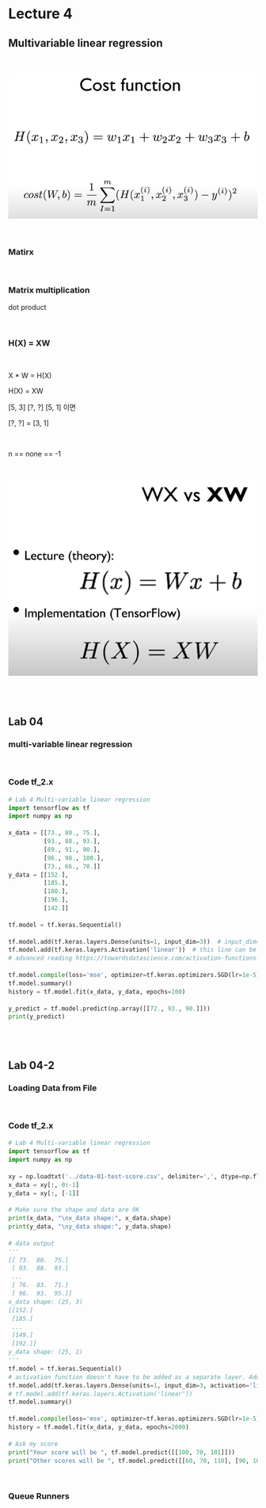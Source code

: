 # Lecture 4

## Multivariable linear regression



<br/>

![](./img/multi_cost_function.PNG)





<br/>

### Matirx



<br/>

### Matrix multiplication

dot product



<br/>

### H(X) = XW



<br/>

X * W = H(X)

H(X) = XW

[5, 3]    [?, ?]    [5, 1] 이면

[?, ?] = [3, 1]



<br/>

n == none == -1



<br/>

![](./img/matirx_dot_product.PNG)





<br/>

<br/>

## Lab 04

### multi-variable linear regression

<br/>

### Code tf_2.x

```python
# Lab 4 Multi-variable linear regression
import tensorflow as tf
import numpy as np

x_data = [[73., 80., 75.],
          [93., 88., 93.],
          [89., 91., 90.],
          [96., 98., 100.],
          [73., 66., 70.]]
y_data = [[152.],
          [185.],
          [180.],
          [196.],
          [142.]]

tf.model = tf.keras.Sequential()

tf.model.add(tf.keras.layers.Dense(units=1, input_dim=3))  # input_dim=3 gives multi-variable regression
tf.model.add(tf.keras.layers.Activation('linear'))  # this line can be omitted, as linear activation is default
# advanced reading https://towardsdatascience.com/activation-functions-neural-networks-1cbd9f8d91d6

tf.model.compile(loss='mse', optimizer=tf.keras.optimizers.SGD(lr=1e-5))
tf.model.summary()
history = tf.model.fit(x_data, y_data, epochs=100)

y_predict = tf.model.predict(np.array([[72., 93., 90.]]))
print(y_predict)
```



<br/><br/>

## Lab 04-2

### Loading Data from File



<br/>

### Code tf_2.x

```python
# Lab 4 Multi-variable linear regression
import tensorflow as tf
import numpy as np

xy = np.loadtxt('../data-01-test-score.csv', delimiter=',', dtype=np.float32)
x_data = xy[:, 0:-1]
y_data = xy[:, [-1]]

# Make sure the shape and data are OK
print(x_data, "\nx_data shape:", x_data.shape)
print(y_data, "\ny_data shape:", y_data.shape)

# data output
'''
[[ 73.  80.  75.]
 [ 93.  88.  93.]
 ...
 [ 76.  83.  71.]
 [ 96.  93.  95.]] 
x_data shape: (25, 3)
[[152.]
 [185.]
 ...
 [149.]
 [192.]] 
y_data shape: (25, 1)
'''
tf.model = tf.keras.Sequential()
# activation function doesn't have to be added as a separate layer. Add it as an argument of Dense() layer
tf.model.add(tf.keras.layers.Dense(units=1, input_dim=3, activation='linear'))
# tf.model.add(tf.keras.layers.Activation('linear'))
tf.model.summary()

tf.model.compile(loss='mse', optimizer=tf.keras.optimizers.SGD(lr=1e-5))
history = tf.model.fit(x_data, y_data, epochs=2000)

# Ask my score
print("Your score will be ", tf.model.predict([[100, 70, 101]]))
print("Other scores will be ", tf.model.predict([[60, 70, 110], [90, 100, 80]]))
```



<br/>

### Queue Runners





<br/><br/><br/>